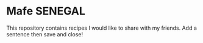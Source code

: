 # Mafe SENEGAL 
This repository contains recipes I would like to share 
with my friends. Add a sentence then save and close!

